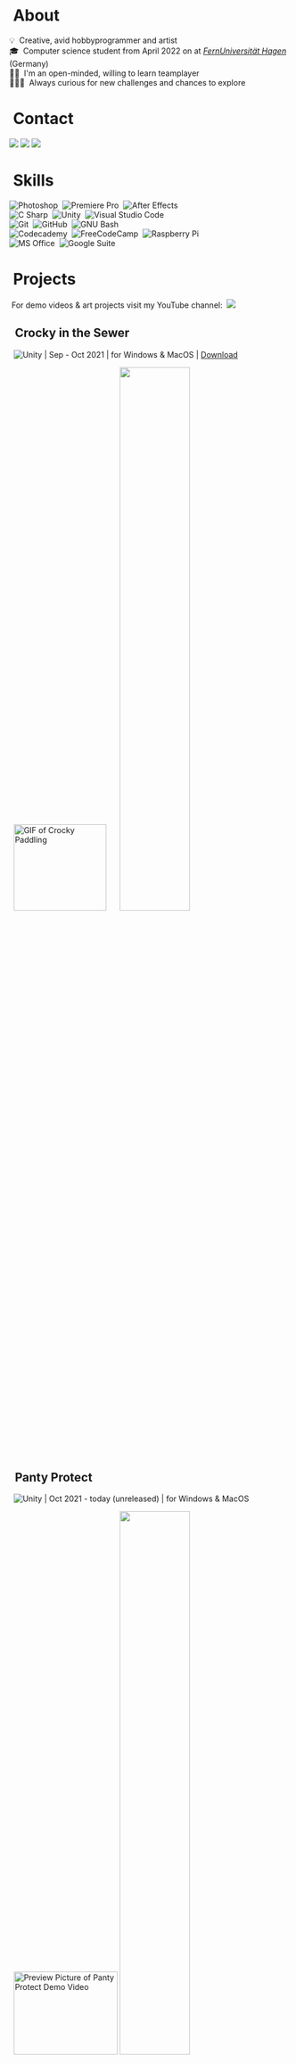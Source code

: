 # &nbsp;About
💡 &nbsp;Creative, avid hobbyprogrammer and artist\
🎓 &nbsp;Computer science student from April 2022 on at [*FernUniversität Hagen*](https://www.fernuni-hagen.de/english/) (Germany)\
🤝🏼 &nbsp;I'm an open-minded, willing to learn teamplayer\
🤸🏼‍♀️ &nbsp;Always curious for new challenges and chances to explore

# &nbsp;Contact
<a href="https://linkedin.com/in/elena-holzer"><img src="https://img.shields.io/badge/-Elena%20Holzer-0077B5?style=flat&logo=Linkedin&logoColor=white"/></a> <a href="mailto:elena.holzer92@gmail.com"><img src="https://img.shields.io/badge/-elena.holzer92@gmail.com-D14836?style=flat&logo=Gmail&logoColor=white"/></a> <a href="https://discordapp.com/users/564911438049706038"><img src="https://img.shields.io/badge/-Eidexxe3590-5865F2?style=flat&logo=Discord&logoColor=white"/></a>

# &nbsp;Skills
![Photoshop](https://img.shields.io/badge/-Photoshop-2f333d?style=flat&logo=adobe-photoshop&logoColor=31A8FF)&nbsp;
![Premiere Pro](https://img.shields.io/badge/-Premiere%20Pro-2f333d?style=flat&logo=adobe-premiere-pro&logoColor=9999FF)&nbsp;
![After Effects](https://img.shields.io/badge/-After%20Effects-2f333d?style=flat&logo=adobe-after-effects&logoColor=9999FF)&nbsp;\
![C Sharp](https://img.shields.io/badge/-C%20Sharp-2f333d?style=flat&logo=c-sharp&logoColor=239120)&nbsp;
![Unity](https://img.shields.io/badge/-Unity-2f333d?style=flat&logo=unity&logoColor=FFFFFF)&nbsp;
![Visual Studio Code](https://img.shields.io/badge/-Visual%20Studio%20Code-2f333d?style=flat&logo=visual-studio-code&logoColor=5C2D91)&nbsp;\
![Git](https://img.shields.io/badge/-Git-2f333d?style=flat&logo=git)&nbsp;
![GitHub](https://img.shields.io/badge/-GitHub-2f333d?style=flat&logo=github)&nbsp;
![GNU Bash](https://img.shields.io/badge/-Bash-2f333d?style=flat&logo=gnu-bash&logoColor=4EAA25)&nbsp;\
![Codecademy](https://img.shields.io/badge/-Codecademy-2f333d?style=flat&logo=codecademy&logoColor=6f858a)&nbsp;
![FreeCodeCamp](https://img.shields.io/badge/-FreeCodeCamp-2f333d?style=flat&logo=freecodecamp&logoColor=FFFFFF)&nbsp;
![Raspberry Pi](https://img.shields.io/badge/-Raspberry%20Pi-2f333d?style=flat&logo=raspberry-pi&logoColor=A22846)&nbsp;\
![MS Office](https://img.shields.io/badge/-MS%20Office-2f333d?style=flat&logo=microsoft-office&logoColor=D83B01)&nbsp;
![Google Suite](https://img.shields.io/badge/-Google%20Suite-2f333d?style=flat&logo=google-drive&logoColor=4285F4)&nbsp;

# &nbsp;Projects
&nbsp;For demo videos & art projects visit my YouTube channel:&nbsp;&nbsp;<a href="https://www.youtube.com/channel/UCz3NjkPxy6WkMclQIUecLYg"><img src="https://img.shields.io/badge/-Elena Holzer-FF0000?style=flat&logo=Youtube&logoColor=white"/></a>

## &nbsp;&nbsp;Crocky in the Sewer
&nbsp;&nbsp;![Unity](https://img.shields.io/badge/-Unity-2f333d?style=flat&logo=unity&logoColor=FFFFFF) | Sep - Oct 2021 | for Windows & MacOS | [Download](https://elena-holzer.itch.io/crocky)

&nbsp;&nbsp;<a href="http://www.youtube.com/watch?feature=player_embedded&v=xWhn3w2hFZg" target="_blank"><img src="https://user-images.githubusercontent.com/98030917/150645462-0e710fe1-eec6-4056-b7c5-4491a37284a0.gif" alt="GIF of Crocky Paddling" width="166.43" height="154.66"/></a> &nbsp;&nbsp;&nbsp;&nbsp; <a href="https://github.com/ElenaHolzer/crocky-in-the-sewer"> <img src="https://github-readme-stats.vercel.app/api/pin/?username=ElenaHolzer&repo=crocky-in-the-sewer&title_color=ffffff&text_color=c9cacc&icon_color=2bbc8a&bg_color=2f333d" width="50%" height="50%"/> </a>

## &nbsp;&nbsp;Panty Protect
&nbsp;&nbsp;![Unity](https://img.shields.io/badge/-Unity-2f333d?style=flat&logo=unity&logoColor=FFFFFF) | Oct 2021 - today (unreleased) | for Windows & MacOS

&nbsp;&nbsp;<a href="http://www.youtube.com/watch?feature=player_embedded&v=v64yysZsJgw" target="_blank"><img src="http://img.youtube.com/vi/v64yysZsJgw/0.jpg" 
alt="Preview Picture of Panty Protect Demo Video" width="186" height="149"/></a> <a href="https://github.com/ElenaHolzer/crocky-in-the-sewer">
<img src="https://github-readme-stats.vercel.app/api/pin/?username=ElenaHolzer&repo=crocky-in-the-sewer&title_color=ffffff&text_color=c9cacc&icon_color=2bbc8a&bg_color=2f333d" width="50%" height="50%"/> </a>

## &nbsp;&nbsp;Warteschlangen Simulator
&nbsp;&nbsp;![Unity](https://img.shields.io/badge/-Unity-2f333d?style=flat&logo=unity&logoColor=FFFFFF) | Dec 2021 - Jan 2022 | for Android | [Download](itchio link)

&nbsp;&nbsp;YouTube link + GIF, GitHub Stats

## &nbsp;&nbsp;Technical Implementation of an art exhibition [2022]
&nbsp;&nbsp;![Raspberry Pi](https://img.shields.io/badge/-Raspberry%20Pi-05122A?style=flat-square&logo=raspberry-pi&logoColor=A22846) | Nov 2021 - Feb 2022
